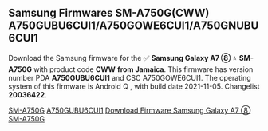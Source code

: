 <h2>Samsung Firmwares SM-A750G(CWW) A750GUBU6CUI1/A750GOWE6CUI1/A750GNUBU6CUI1</h2>
Download the Samsung firmware for the ✅ <strong>Samsung Galaxy A7 ⑧ </strong> ⭐ <strong>SM-A750G</strong> with product code <strong>CWW</strong> <strong> from Jamaica</strong>. This firmware has version number PDA <strong>A750GUBU6CUI1</strong> and CSC A750GOWE6CUI1. The operating system of this firmware is Android Q , with build date 2021-11-05. Changelist <strong>20036422</strong>.


[SM-A750G](https://samfirm.shop/samsung/model/SM-A750G)
[A750GUBU6CUI1](https://samfirm.shop/samsung/pda/A750GUBU6CUI1)
[Download Firmware Samsung Galaxy A7 ⑧ SM-A750G](https://samfirm.shop/samsung/firmware/472098)
